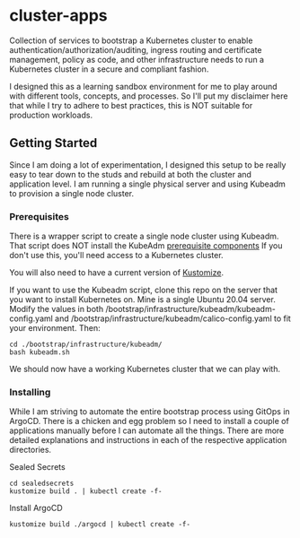 # cluster-apps

Collection of services to bootstrap a Kubernetes cluster to enable authentication/authorization/auditing, ingress routing and certificate management, policy as code, and other infrastructure needs to run a Kubernetes cluster in a secure and compliant fashion.

I designed this as a learning sandbox environment for me to play around with different tools, concepts, and processes. So I'll put my disclaimer here that while I try to adhere to best practices, this is NOT suitable for production workloads.

## Getting Started

Since I am doing a lot of experimentation, I designed this setup to be really easy to tear down to the studs and rebuild at both the cluster and application level. I am running a single physical server and using Kubeadm to provision a single node cluster.

### Prerequisites

There is a wrapper script to create a single node cluster using Kubeadm. That script does NOT install the KubeAdm [prerequisite components](https://kubernetes.io/docs/setup/production-environment/tools/kubeadm/install-kubeadm/)  If you don't use this, you'll need access to a Kubernetes cluster.

You will also need to have a current version of [Kustomize](https://kubectl.docs.kubernetes.io/installation/kustomize/).

If you want to use the Kubeadm script, clone this repo on the server that you want to install Kubernetes on. Mine is a single Ubuntu 20.04 server. Modify the values in both /bootstrap/infrastructure/kubeadm/kubeadm-config.yaml and /bootstrap/infrastructure/kubeadm/calico-config.yaml to fit your environment. Then:
```
cd ./bootstrap/infrastructure/kubeadm/
bash kubeadm.sh
```

We should now have a working Kubernetes cluster that we can play with.

### Installing

While I am striving to automate the entire bootstrap process using GitOps in ArgoCD. There is a chicken and egg problem so I need to install a couple of applications manually before I can automate all the things. There are more detailed explanations and instructions in each of the respective application directories.

Sealed Secrets

```
cd sealedsecrets
kustomize build . | kubectl create -f-
```

Install ArgoCD

```
kustomize build ./argocd | kubectl create -f-
```
